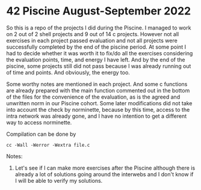 # 42 Piscine August-September 2022

So this is a repo of the projects I did during the Piscine. I managed to work on 2 out of 2 shell projects and 9 out of 14 c projects. However not all exercises in each project passed evaluation and not all projects were successfully completed by the end of the piscine period. At some point I had to decide whether it was worth it to fix/do all the exercises considering the evaluation points, time, and energy I have left. And by the end of the piscine, some projects still did not pass because I was already running out of time and points. And obviously, the energy too. 

Some worthy notes are mentioned in each project. And some c functions are already prepared with the main function commented out in the bottom of the files for the convenience of the evaluation, as is the agreed and unwritten norm in our Piscine cohort. Some later modifications did not take into account the check by norminette, because by this time, access to the intra network was already gone, and I have no intention to get a different way to access norminette. 

Compilation can be done by 

```shell
cc -Wall -Werror -Wextra file.c
```


Notes:
1. Let's see if I can make more exercises after the Piscine although there is already a lot of solutions going around the interwebs and I don't know if I will be able to verify my solutions.
